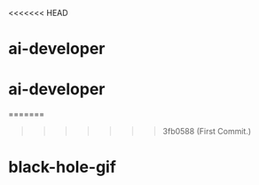 <<<<<<< HEAD
# ai-developer
# ai-developer
=======
>>>>>>> 3fb0588 (First Commit.)
# black-hole-gif
